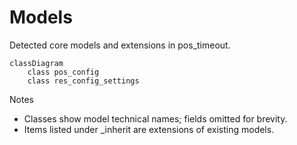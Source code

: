 # Models

Detected core models and extensions in pos_timeout.

```mermaid
classDiagram
    class pos_config
    class res_config_settings
```

Notes
- Classes show model technical names; fields omitted for brevity.
- Items listed under _inherit are extensions of existing models.
